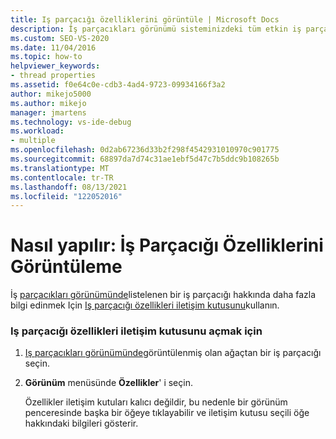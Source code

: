```yaml
---
title: Iş parçacığı özelliklerini görüntüle | Microsoft Docs
description: İş parçacıkları görünümü sisteminizdeki tüm etkin iş parçacıklarının ağacını görüntüler. İş parçacıkları görünümünde görüntülenen bir iş parçacığının özelliklerini görüntülemeyi öğrenin.
ms.custom: SEO-VS-2020
ms.date: 11/04/2016
ms.topic: how-to
helpviewer_keywords:
- thread properties
ms.assetid: f0e64c0e-cdb3-4ad4-9723-09934166f3a2
author: mikejo5000
ms.author: mikejo
manager: jmartens
ms.technology: vs-ide-debug
ms.workload:
- multiple
ms.openlocfilehash: 0d2ab67236d33b2f298f4542931010970c901775
ms.sourcegitcommit: 68897da7d74c31ae1ebf5d47c7b5ddc9b108265b
ms.translationtype: MT
ms.contentlocale: tr-TR
ms.lasthandoff: 08/13/2021
ms.locfileid: "122052016"
---
```

# <a name="how-to-display-thread-properties"></a>Nasıl yapılır: İş Parçacığı Özelliklerini Görüntüleme
İş [parçacıkları görünümünde](../debugger/threads-view.md)listelenen bir iş parçacığı hakkında daha fazla bilgi edinmek Için [Iş parçacığı özellikleri iletişim kutusunu](../debugger/thread-properties-dialog-box.md)kullanın.

### <a name="to-open-a-thread-properties-dialog-box"></a>Iş parçacığı özellikleri iletişim kutusunu açmak için

1. [Iş parçacıkları görünümünde](../debugger/threads-view.md)görüntülenmiş olan ağaçtan bir iş parçacığı seçin.

2. **Görünüm** menüsünde **Özellikler**' i seçin.

   Özellikler iletişim kutuları kalıcı değildir, bu nedenle bir görünüm penceresinde başka bir öğeye tıklayabilir ve iletişim kutusu seçili öğe hakkındaki bilgileri gösterir.